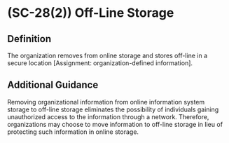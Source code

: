 
# (SC-28(2)) Off-Line Storage

## Definition

The organization removes from online storage and stores off-line in a secure location [Assignment: organization-defined information].

## Additional Guidance

Removing organizational information from online information system storage to off-line storage eliminates the possibility of individuals gaining unauthorized access to the information through a network. Therefore, organizations may choose to move information to off-line storage in lieu of protecting such information in online storage.
